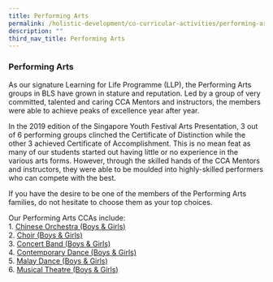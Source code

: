 ```yaml
---
title: Performing Arts
permalink: /holistic-development/co-curricular-activities/performing-arts/
description: ""
third_nav_title: Performing Arts
---
```

### **Performing Arts**
As our signature Learning for Life Programme (LLP), the Performing Arts groups in BLS have grown in stature and reputation. Led by a group of very committed, talented and caring CCA Mentors and instructors, the members were able to achieve peaks of excellence year after year.

In the 2019 edition of the Singapore Youth Festival Arts Presentation, 3 out of 6 performing groups clinched the Certificate of Distinction while the other 3 achieved Certificate of Accomplishment. This is no mean feat as many of our students started out having little or no experience in the various arts forms. However, through the skilled hands of the CCA Mentors and instructors, they were able to be moulded into highly-skilled performers who can compete with the best.

If you have the desire to be one of the members of the Performing Arts families, do not hesitate to choose them as your top choices.

Our Performing Arts CCAs include:<br>
1\. [Chinese Orchestra (Boys & Girls)](https://staging.d264sf5mc1ffsk.amplifyapp.com/holistic-development/co-curricular-activities/performing-arts/chinese-orchestra/)<br>
2\. [Choir (Boys & Girls)](https://staging.d264sf5mc1ffsk.amplifyapp.com/holistic-development/co-curricular-activities/performing-arts/choir/)<br>
3\. [Concert Band (Boys & Girls)](https://staging.d264sf5mc1ffsk.amplifyapp.com/holistic-development/co-curricular-activities/performing-arts/concert-band/)<br>
4\. [Contemporary Dance (Boys & Girls)](https://staging.d264sf5mc1ffsk.amplifyapp.com/holistic-development/co-curricular-activities/performing-arts/contemporary-dance/)<br>
5\. [Malay Dance (Boys & Girls)](https://staging.d264sf5mc1ffsk.amplifyapp.com/holistic-development/co-curricular-activities/performing-arts/malay-dance/)<br>
6\. [Musical Theatre (Boys & Girls)](https://staging.d264sf5mc1ffsk.amplifyapp.com/holistic-development/co-curricular-activities/performing-arts/musical-theatre/)